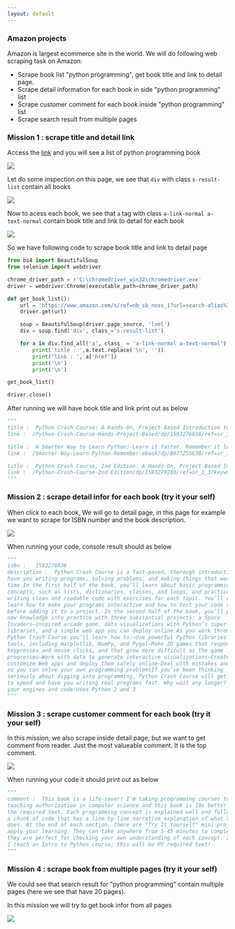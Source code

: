 ```yaml
---
layout: default
---
```


### Amazon projects

Amazon is largest ecommerce site in the world. We will do following web scraping task on Amazon:

* Scrape book list "python programming", get book title and link to detail page.
* Scrape detail information for each book in side "python programming" list
* Scrape customer comment for each book inside "python programming" list
* Scrape search result from multiple pages

### Mission 1 : scrape title and detail link

Access the [link](https://www.amazon.com/s/ref=nb_sb_noss_1?url=search-alias%3Daps&field-keywords=python+programming) and you will see a list of python programming book

![](images/2019-08-04_20-11-25.jpg)



Let do some inspection on this page, we see that `div` with class `s-result-list` contain all books

![](images/2019-08-04_20-12-14.jpg)



Now to acess each book, we see that `a` tag with class `a-link-normal a-text-normal` contain book title and link to detail for each book

![](images/2019-08-04_20-20-06.jpg)



So we have following code to scrape book title and link to detail page

```python
from bs4 import BeautifulSoup
from selenium import webdriver

chrome_driver_path = r'C:\chromedriver_win32\chromedriver.exe'
driver = webdriver.Chrome(executable_path=chrome_driver_path)

def get_book_list():
	url = 'https://www.amazon.com/s/ref=nb_sb_noss_1?url=search-alias%3Daps&field-keywords=python+programming'
	driver.get(url)

	soup = BeautifulSoup(driver.page_source, 'lxml')
	div = soup.find('div', class_='s-result-list')

	for a in div.find_all('a', class_ = 'a-link-normal a-text-normal'):
		print('title : ',a.text.replace('\n', ''))
		print('link : ', a['href'])
		print('\n')
		print('\n')

get_book_list()

driver.close()
```

After running we will have book title and link print out as below

```python
"""
title :  Python Crash Course: A Hands-On, Project-Based Introduction to Programming
link :  /Python-Crash-Course-Hands-Project-Based/dp/1593276036/ref=sr_1_1?keywords=python+programming&qid=1564924835&s=gateway&sr=8-1

title :  A Smarter Way to Learn Python: Learn it faster. Remember it longer.
link :  /Smarter-Way-Learn-Python-Remember-ebook/dp/B077Z55G3B/ref=sr_1_2?keywords=python+programming&qid=1564924835&s=gateway&sr=8-2

title :  Python Crash Course, 2nd Edition: A Hands-On, Project-Based Introduction to Programming
link :  /Python-Crash-Course-2nd-Edition/dp/1593279280/ref=sr_1_3?keywords=python+programming&qid=1564924835&s=gateway&sr=8-3
"""
```



### Mission 2 : scrape detail infor for each book (try it your self)

When click to each book, We will go to detail page, in this page for example we want to scrape for ISBN number and the book description.

![](images/2019-08-04_20-28-20.jpg)



When running your code, console result should as below

```python
"""
isbn :   1593276036
description :  Python Crash Course is a fast-paced, thorough introduction to Python that will 
have you writing programs, solving problems, and making things that work in no 
time.In the first half of the book, you’ll learn about basic programming 
concepts, such as lists, dictionaries, classes, and loops, and practice 
writing clean and readable code with exercises for each topic. You’ll also 
learn how to make your programs interactive and how to test your code safely 
before adding it to a project. In the second half of the book, you’ll put your 
new knowledge into practice with three substantial projects: a Space 
Invaders–inspired arcade game, data visualizations with Python’s super-handy 
libraries, and a simple web app you can deploy online.As you work through 
Python Crash Course you’ll learn how to:–Use powerful Python libraries and 
tools, including matplotlib, NumPy, and Pygal–Make 2D games that respond to 
keypresses and mouse clicks, and that grow more difficult as the game 
progresses–Work with data to generate interactive visualizations–Create and 
customize Web apps and deploy them safely online–Deal with mistakes and errors 
so you can solve your own programming problemsIf you’ve been thinking 
seriously about digging into programming, Python Crash Course will get you up 
to speed and have you writing real programs fast. Why wait any longer? Start 
your engines and code!Uses Python 2 and 3
"""
```



### Mission 3 : scrape customer comment for each book (try it your self)

In this mission, we also scrape inside detail page, but we want to get comment from reader. Just the most valueable comment. It is the top comment.

![](images/2019-08-04_20-33-03.jpg)



When running your code it should print out as below

```python
"""
comment :  This book is a life-saver! I'm taking programming courses to complete a 
teaching authorization in computer science and this book is 10x better than 
the required text. Each programming concept is explained well and followed by 
a chunk of code that has a line-by-line narrative explanation of what the code 
does. At the end of each section, there are "Try It Yourself" mini-projects to 
apply your learning. They can take anywhere from 5-45 minutes to complete but 
they are perfect for checking your own understanding of each concept. If/when 
I teach an Intro to Python course, this will be MY required text!
"""
```



### Mission 4 : scrape book from multiple pages (try it your self)

We could see that search result for "python programming" contain multiple pages (here we see that have 20 pages).

In this mission we will try to get book infor from all pages

![](images/2019-08-04_23-52-11.jpg) 